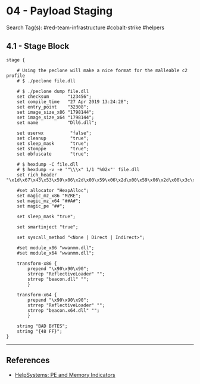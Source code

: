 # 04 - Payload Staging

Search Tag(s): #red-team-infrastructure #cobalt-strike #helpers

## 4.1 - Stage Block

```
stage {

	# Using the peclone will make a nice format for the malleable c2 profile
	# $ ./peclone file.dll

	# $ ./peclone dump file.dll
    set checksum       "123456";
    set compile_time   "27 Apr 2019 13:24:28";
    set entry_point    "32308";
    set image_size_x86 "1798144";
    set image_size_x64 "1798144";
    set name           "Dll6.dll";

    set userwx          "false";
    set cleanup         "true";
    set sleep_mask      "true";
    set stomppe         "true";
    set obfuscate       "true";

	# $ hexdump -C file.dll
	# $ hexdump -v -e '"\\\x" 1/1 "%02x"' file.dll
    set rich_header     "\x1d\x67\x43\x53\x59\x06\x2d\x00\x59\x06\x2d\x00\x59\x06\x2d\x00\x3c\x60\x29\x01\x4c\x06\x2d\x00\x3c\x60\x2e\x01\x49\x06\x2d\x00\x>

    #set allocator "HeapAlloc";
    set magic_mz_x86 "MZRE";
    set magic_mz_x64 "##A#";
    set magic_pe "##";

    set sleep_mask "true";

    set smartinject "true";

	set syscall_method "<None | Direct | Indirect>";

    #set module_x86 "wwanmm.dll";
    #set module_x64 "wwanmm.dll";

    transform-x86 {
        prepend "\x90\x90\x90";
        strrep "ReflectiveLoader" "";
        strrep "beacon.dll" "";
        }

    transform-x64 {
        prepend "\x90\x90\x90";
        strrep "ReflectiveLoader" "";
        strrep "beacon.x64.dll" "";
        }

	string "BAD BYTES";
	string "{48 FF}";
}
```

---
## References

- [HelpSystems: PE and Memory Indicators](https://hstechdocs.helpsystems.com/manuals/cobaltstrike/current/userguide/content/topics/malleable-c2-extend_pe-memory-indicators.htm)